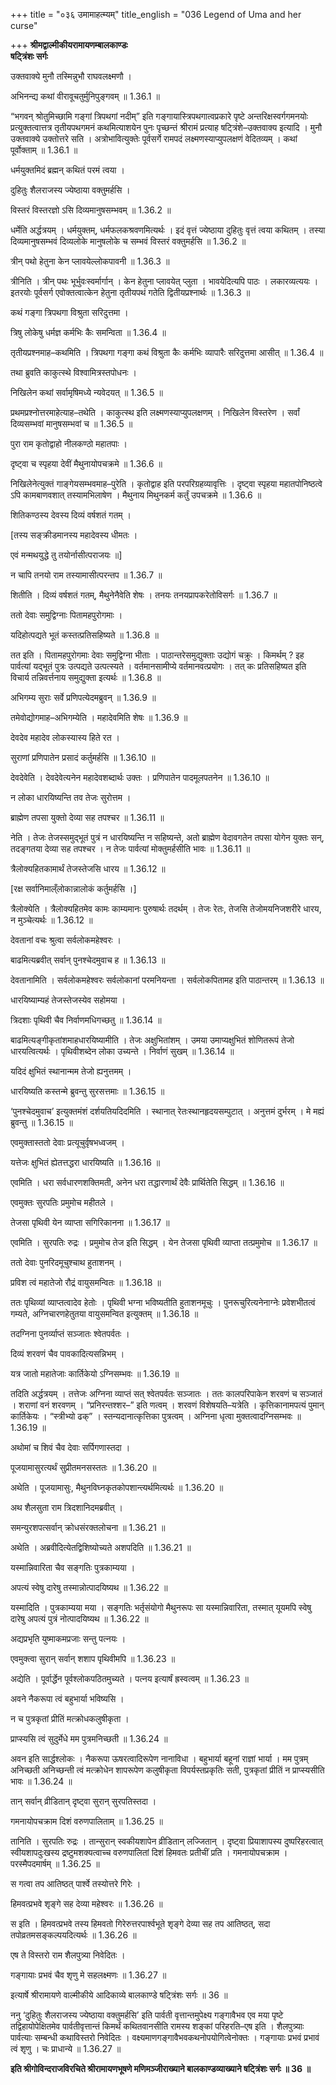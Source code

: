 +++
title = "०३६ उमामाहत्म्यम्"
title_english = "036 Legend of Uma and her curse"

+++
**श्रीमद्वाल्मीकीयरामायणम्बालकाण्डः  
षट्त्रिंशः सर्गः**

उक्तवाक्ये मुनौ तस्मिन्नुभौ राघवलक्ष्मणौ ।

अभिनन्द्य कथां वीरावूचतुर्मुनिपुङ्गवम् ॥ 1.36.1 ॥

“भगवन् श्रोतुमिच्छामि गङ्गां त्रिपथगां नदीम्” इति गङ्गायास्त्रिपथगात्वप्रकारे पृष्टे अन्तरिक्षस्वर्गगमनयोः प्रत्युक्तत्वात्तत्र तृतीयपथगमनं कथमित्याशयेन पुनः पृच्छन्तं श्रीरामं प्रत्याह षट्त्रिंशे–उक्तवाक्य इत्यादि । मुनौ उक्तवाक्ये उक्तोत्तरे सति । अत्रोभावित्युक्तेः पूर्वसर्गे रामपदं लक्ष्मणस्याप्युपलक्षणं वेदितव्यम् । कथां पूर्वोक्ताम् ॥ 1.36.1 ॥

धर्मयुक्तमिदं ब्रह्मन् कथितं परमं त्वया ।

दुहितुः शैलराजस्य ज्येष्ठाया वक्तुमर्हसि ।

विस्तरं विस्तरज्ञो ऽसि दिव्यमानुषसम्भवम् ॥ 1.36.2 ॥

धर्मेति अर्द्धत्रयम् । धर्मयुक्तम्, धर्मफलकश्रवणमित्यर्थः । इदं वृत्तं ज्येष्ठाया दुहितुः वृत्तं त्वया कथितम् । तस्या दिव्यमानुषसम्भवं दिव्यलोके मानुषलोके च सम्भवं विस्तरं वक्तुमर्हसि ॥ 1.36.2 ॥

त्रीन् पथो हेतुना केन प्लावयेल्लोकपावनी ॥ 1.36.3 ॥

त्रीनिति । त्रीन् पथः भूर्भुवःस्वर्मार्गान् । केन हेतुना प्लावयेत् प्लुता । भावयेदित्यपि पाठः । लकारव्यत्ययः । इतरयोः पूर्वसर्ग एवोक्तत्वात्केन हेतुना तृतीयपथं गतेति द्वितीयप्रश्नार्थः ॥ 1.36.3 ॥

कथं गङ्गा त्रिपथगा विश्रुता सरिदुत्तमा ।

त्रिषु लोकेषु धर्मज्ञ कर्मभिः कैः समन्विता ॥ 1.36.4 ॥

तृतीयप्रश्नमाह–कथमिति । त्रिपथगा गङ्गा कथं विश्रुता कैः कर्मभिः व्यापारैः सरिदुत्तमा आसीत् ॥ 1.36.4 ॥

तथा ब्रुवति काकुत्स्थे विश्वामित्रस्तपोधनः ।

निखिलेन कथां सर्वामृषिमध्ये न्यवेदयत् ॥ 1.36.5 ॥

प्रथमप्रश्नोत्तरमाहेत्याह–तथेति । काकुत्स्थ इति लक्ष्मणस्याप्युपलक्षणम् । निखिलेन विस्तरेण । सर्वां दिव्यसम्भवां मानुषसम्भवां च ॥ 1.36.5 ॥

पुरा राम कृतोद्वाहो नीलकण्ठो महातपाः ।

दृष्ट्वा च स्पृहया देवीं मैथुनायोपचक्रमे ॥ 1.36.6 ॥

निखिलेनेत्युक्तं गाङ्गेयसम्भवमाह–पुरेति । कृतोद्वाह इति परपरिग्रहव्यावृत्तिः । दृष्ट्वा स्पृहया महातपोनिष्ठत्वे ऽपि कामबाणवशात् तस्यामभिलाषेण । मैथुनाय मिथुनकर्म कर्तुं उपचक्रमे ॥ 1.36.6 ॥

शितिकण्ठस्य देवस्य दिव्यं वर्षशतं गतम् ।

\[तस्य सङ्क्रीडमानस्य महादेवस्य धीमतः ।

एवं मन्मथयुद्धे तु तयोर्नासीत्पराजयः ॥\]

न चापि तनयो राम तस्यामासीत्परन्तप ॥ 1.36.7 ॥

शितीति । दिव्यं वर्षशतं गतम्, मैथुनेनैवेति शेषः । तनयः तनयप्रापकरेतोविसर्गः ॥ 1.36.7 ॥

ततो देवाः समुद्विग्नाः पितामहपुरोगमाः ।

यदिहोत्पद्यते भूतं कस्तत्प्रतिसहिष्यते ॥ 1.36.8 ॥

तत इति । पितामहपुरोगमाः देवाः समुद्विग्ना भीताः । पाठान्तरेसमुद्युक्ताः उद्योगं चक्रुः । किमर्थम् ? इह पार्वत्यां यद्भूतं पुत्रः उत्पद्यते उत्पत्स्यते । वर्तमानसामीप्ये वर्तमानवत्प्रयोगः । तत् कः प्रतिसहिष्यत इति विचार्य तन्निवर्त्तनाय समुद्युक्ता इत्यर्थः ॥ 1.36.8 ॥

अभिगम्य सुराः सर्वे प्रणिपत्येदमब्रुवन् ॥ 1.36.9 ॥

तमेवोद्योगमाह–अभिगम्येति । महादेवमिति शेषः ॥ 1.36.9 ॥

देवदेव महादेव लोकस्यास्य हिते रत ।

सुराणां प्रणिपातेन प्रसादं कर्तुमर्हसि ॥ 1.36.10 ॥

देवदेवेति । देवदेवेत्यनेन महादेवशब्दार्थः उक्तः । प्रणिपातेन पादमूलपतनेन ॥ 1.36.10 ॥

न लोका धारयिष्यन्ति तव तेजः सुरोत्तम ।

ब्राह्मेण तपसा युक्तो देव्या सह तपश्चर ॥ 1.36.11 ॥

नेति । तेजः तेजस्समुद्भूतं पुत्रं न धारयिष्यन्ति न सहिष्यन्ते, अतो ब्राह्मेण वेदावगतेन तपसा योगेन युक्तः सन्, तदङ्गतया देव्या सह तपश्चर । न तेजः पार्वत्यां मोक्तुमर्हसीति भावः ॥ 1.36.11 ॥

त्रैलोक्यहितकामार्थं तेजस्तेजसि धारय ॥ 1.36.12 ॥

\[रक्ष सर्वानिमाल्ँलोकान्नालोकं कर्तुमर्हसि ।\]

त्रैलोक्येति । त्रैलोक्यहितमेव कामः काम्यमानः पुरुषार्थः तदर्थम् । तेजः रेतः, तेजसि तेजोमयनिजशरीरे धारय, न मुञ्चेत्यर्थः ॥ 1.36.12 ॥

देवतानां वचः श्रुत्वा सर्वलोकमहेश्वरः ।

बाढमित्यब्रवीत् सर्वान् पुनश्चेदमुवाच ह ॥ 1.36.13 ॥

देवतानामिति । सर्वलोकमहेश्वरः सर्वलोकानां परमनियन्ता । सर्वलोकपितामह इति पाठान्तरम् ॥ 1.36.13 ॥

धारयिष्याम्यहं तेजस्तेजस्येव सहोमया ।

त्रिदशाः पृथिवी चैव निर्वाणमधिगच्छतु ॥ 1.36.14 ॥

बाढमित्यङ्गीकृतांशमाहधारयिष्यामीति । तेजः अक्षुभितांशम् । उमया उमाप्यक्षुभितं शोणितरूपं तेजो धारयत्वित्यर्थः । पृथिवीशब्देन लोका उच्यन्ते । निर्वाणं सुखम् ॥ 1.36.14 ॥

यदिदं क्षुभितं स्थानान्मम तेजो ह्यनुत्तमम् ।

धारयिष्यति कस्तन्मे ब्रुवन्तु सुरसत्तमाः ॥ 1.36.15 ॥

‘पुनश्चेदमुवाच’ इत्युक्तमंशं दर्शयतियदिदमिति । स्थानात् रेतःस्थानहृदयसम्पुटात् । अनुत्तमं दुर्भरम् । मे मह्यं ब्रुवन्तु ॥ 1.36.15 ॥

एवमुक्तास्ततो देवाः प्रत्यूचुर्वृषभध्वजम् ।

यत्तेजः क्षुभितं ह्येतत्तद्धरा धारयिष्यति ॥ 1.36.16 ॥

एवमिति । धरा सर्वधारणशक्तिमती, अनेन धरा तद्धारणार्थं देवैः प्रार्थितेति सिद्धम् ॥ 1.36.16 ॥

एवमुक्तः सुरपतिः प्रमुमोच महीतले ।

तेजसा पृथिवी येन व्याप्ता सगिरिकानना ॥ 1.36.17 ॥

एवमिति । सुरपतिः रुद्रः । प्रमुमोच तेज इति सिद्धम् । येन तेजसा पृथिवी व्याप्ता तत्प्रमुमोच ॥ 1.36.17 ॥

ततो देवाः पुनरिदमूचुश्चाथ हुताशनम् ।

प्रविश त्वं महातेजो रौद्रं वायुसमन्वितः ॥ 1.36.18 ॥

ततः पृथिव्यां व्याप्तत्वादेव हेतोः । पृथिवी भग्ना भविष्यतीति हुताशनमूचुः । पुनरूचुरित्यनेनाग्नेः प्रवेशभीतत्वं गम्यते, अग्निचारणहेतुतया वायुसमन्वित इत्युक्तम् ॥ 1.36.18 ॥

तदग्निना पुनर्व्याप्तं सञ्जातः श्वेतपर्वतः ।

दिव्यं शरवणं चैव पावकादित्यसन्निभम् ।

यत्र जातो महातेजाः कार्तिकेयो ऽग्निसम्भवः ॥ 1.36.19 ॥

तदिति अर्द्धत्रयम् । तत्तेजः अग्निना व्याप्तं सत् श्वेतपर्वतः सञ्जातः । ततः कालपरिपाकेन शरवणं च सञ्जातं । शराणां वनं शरवणम् । “प्रनिरन्तश्शर–” इति णत्वम् । शरवणं विशेषयति–यत्रेति । कृत्तिकानामपत्यं पुमान् कार्तिकेयः । “स्त्रीभ्यो ढक्” । स्तन्यदानात्कृत्तिका पुत्रत्वम् । अग्निना धृत्वा मुक्तत्वादग्निसम्भवः ॥ 1.36.19 ॥

अथोमां च शिवं चैव देवाः सर्पिगणास्तदा ।

पूजयामासुरत्यर्थं सुप्रीतमनसस्ततः ॥ 1.36.20 ॥

अथेति । पूजयामासुः, मैथुनविघ्नकृतकोपशान्त्यर्थमित्यर्थः ॥ 1.36.20 ॥

अथ शैलसुता राम त्रिदशानिदमब्रवीत् ।

समन्युरशपत्सर्वान् क्रोधसंरक्तलोचना ॥ 1.36.21 ॥

अथेति । अब्रवीदित्येतद्विशिष्योच्यते अशपदिति ॥ 1.36.21 ॥

यस्मान्निवारिता चैव सङ्गतिः पुत्रकाम्यया ।

अपत्यं स्वेषु दारेषु तस्मान्नोत्पादयिष्यथ ॥ 1.36.22 ॥

यस्मादिति । पुत्रकाम्यया मया । सङ्गतिः भर्तृसंयोगो मैथुनरूपः सा यस्मान्निवारिता, तस्मात् यूयमपि स्वेषु दारेषु अपत्यं पुत्रं नोत्पादयिष्यथ ॥ 1.36.22 ॥

अद्यप्रभृति युष्माकमप्रजाः सन्तु पत्नयः ।

एवमुक्त्वा सुरान् सर्वान् शशाप पृथिवीमपि ॥ 1.36.23 ॥

अद्येति । पूर्वार्द्धेन पूर्वश्लोकपठितमुच्यते । पत्नय इत्यार्षं ह्रस्वत्वम् ॥ 1.36.23 ॥

अवने नैकरूपा त्वं बहुभार्या भविष्यसि ।

न च पुत्रकृतां प्रीतिं मत्क्रोधकलुषीकृता ।

प्राप्स्यसि त्वं सुदुर्मेधे मम पुत्रमनिच्छती ॥ 1.36.24 ॥

अवन इति सार्द्धश्लोकः । नैकरूपा ऊषरत्वादिरूपेण नानाविधा । बहुभार्या बहूनां राज्ञां भार्या । मम पुत्रम् अनिच्छती अनिच्छन्ती त्वं मत्क्रोधेन शापरूपेण कलुषीकृता विपर्यस्तप्रकृतिः सती, पुत्रकृतां प्रीतिं न प्राप्स्यसीति भावः ॥ 1.36.24 ॥

तान् सर्वान् व्रीडितान् दृष्ट्वा सुरान् सुरपतिस्तदा ।

गमनायोपचक्राम दिशं वरुणपालिताम् ॥ 1.36.25 ॥

तानिति । सुरपतिः रुद्रः । तान्सुरान् स्वकीयशापेन व्रीडितान् लज्जितान् । दृष्ट्वा प्रियाशापस्य दुष्परिहरत्वात् स्वीयशापदुःखस्य द्रष्टुमशक्यत्वाच्च वरुणपालितां दिशं हिमवतः प्रतीचीं प्रति । गमनायोपचक्राम । परस्मैपदमार्षम् ॥ 1.36.25 ॥

स गत्वा तप आतिष्ठत् पार्श्वे तस्योत्तरे गिरेः ।

हिमवत्प्रभवे शृङ्गे सह देव्या महेश्वरः ॥ 1.36.26 ॥

स इति । हिमवत्प्रभवे तस्य हिमवतो गिरेरुत्तरपार्श्वभूते शृङ्गे देव्या सह तप आतिष्ठत्, सदा तपोव्रतमसङ्कल्पयदित्यर्थः ॥ 1.36.26 ॥

एष ते विस्तरो राम शैलपुत्र्या निवेदितः ।

गङ्गायाः प्रभवं चैव शृणु मे सहलक्ष्मणः ॥ 1.36.27 ॥

इत्यार्षे श्रीरामायणे वाल्मीकीये आदिकाव्ये बालकाण्डे षट्त्रिंशः सर्गः ॥ 36 ॥

ननु ‘दुहितुः शैलराजस्य ज्येष्ठाया वक्तुमर्हसि’ इति पार्वती वृत्तान्तमुपेक्ष्य गङ्गावैभव एव मया पृष्टे तद्विहायोपेक्षितमेव पार्वतीवृत्तान्तं किमर्थं कथितवानसीति रामस्य शङ्कां परिहरति–एष इति । शैलपुत्र्याः पार्वत्याः सम्बन्धी कथाविस्तरो निवेदितः । वक्ष्यमाणगङ्गावैभवकथनोपयोगित्वेनोक्तः । गङ्गायाः प्रभवं प्रभावं त्वं शृणु । चः प्राधान्ये ॥ 1.36.27 ॥

**इति श्रीगोविन्दराजविरचिते श्रीरामायणभूषणे मणिमञ्जीराख्याने बालकाण्डव्याख्याने षट्त्रिंशः सर्गः ॥ 36 ॥**
